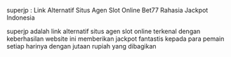 superjp : Link Alternatif Situs Agen Slot Online Bet77 Rahasia Jackpot Indonesia

superjp adalah link alternatif situs agen slot online terkenal dengan keberhasilan website ini memberikan jackpot fantastis kepada para pemain setiap harinya dengan jutaan rupiah yang dibagikan
